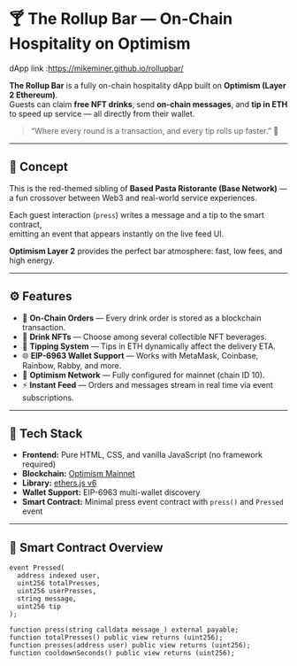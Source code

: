 # 🍸 The Rollup Bar — On-Chain Hospitality on Optimism
dApp link :https://mikeminer.github.io/rollupbar/

**The Rollup Bar** is a fully on-chain hospitality dApp built on **Optimism (Layer 2 Ethereum)**.  
Guests can claim **free NFT drinks**, send **on-chain messages**, and **tip in ETH** to speed up service — all directly from their wallet.

> “Where every round is a transaction, and every tip rolls up faster.” 🥂

---

## 🔴 Concept

This is the red-themed sibling of **Based Pasta Ristorante (Base Network)** —  
a fun crossover between Web3 and real-world service experiences.

Each guest interaction (`press`) writes a message and a tip to the smart contract,  
emitting an event that appears instantly on the live feed UI.

**Optimism Layer 2** provides the perfect bar atmosphere: fast, low fees, and high energy.

---

## ⚙️ Features

- 🧾 **On-Chain Orders** — Every drink order is stored as a blockchain transaction.  
- 🧉 **Drink NFTs** — Choose among several collectible NFT beverages.  
- 💸 **Tipping System** — Tips in ETH dynamically affect the delivery ETA.  
- 🌐 **EIP-6963 Wallet Support** — Works with MetaMask, Coinbase, Rainbow, Rabby, and more.  
- 🔴 **Optimism Network** — Fully configured for mainnet (chain ID 10).  
- ⚡ **Instant Feed** — Orders and messages stream in real time via event subscriptions.

---

## 🧩 Tech Stack

- **Frontend:** Pure HTML, CSS, and vanilla JavaScript (no framework required)  
- **Blockchain:** [Optimism Mainnet](https://optimism.io/)  
- **Library:** [ethers.js v6](https://docs.ethers.org/v6/)  
- **Wallet Support:** EIP-6963 multi-wallet discovery  
- **Smart Contract:** Minimal press event contract with `press()` and `Pressed` event

---

## 🧱 Smart Contract Overview

```solidity
event Pressed(
  address indexed user,
  uint256 totalPresses,
  uint256 userPresses,
  string message,
  uint256 tip
);

function press(string calldata message_) external payable;
function totalPresses() public view returns (uint256);
function presses(address user) public view returns (uint256);
function cooldownSeconds() public view returns (uint256);
